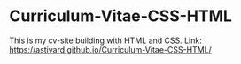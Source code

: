 # Curriculum-Vitae-CSS-HTML
This is my cv-site building with HTML and CSS.
Link: https://astivard.github.io/Curriculum-Vitae-CSS-HTML/

